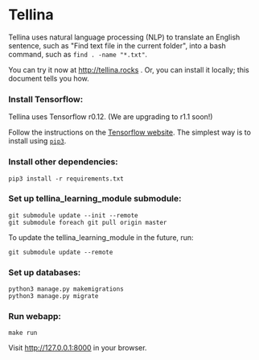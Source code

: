 # Tellina

Tellina uses natural language processing (NLP) to translate an English sentence, such as "Find text file in the current folder", into a bash command, such as `find . -name "*.txt"`.

You can try it now at http://tellina.rocks .
Or, you can install it locally; this document tells you how.

### Install Tensorflow:

Tellina uses Tensorflow r0.12. (We are upgrading to r1.1 soon!) 

Follow the instructions on the [Tensorflow website](https://www.tensorflow.org/versions/r0.12/get_started/os_setup.html). The simplest way is to install using [`pip3`](https://www.tensorflow.org/versions/r0.12/get_started/os_setup.html#pip-installation).

### Install other dependencies:

```
pip3 install -r requirements.txt
```

### Set up tellina_learning_module submodule:

```
git submodule update --init --remote
git submodule foreach git pull origin master
```
To update the tellina_learning_module in the future, run:
```
git submodule update --remote
```

### Set up databases:

```
python3 manage.py makemigrations
python3 manage.py migrate
```

### Run webapp:

```
make run
```
Visit http://127.0.0.1:8000 in your browser.
